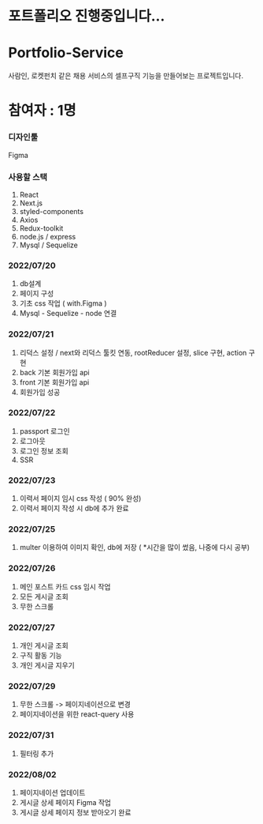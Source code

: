 # 포트폴리오 진행중입니다...
# Portfolio-Service
사람인, 로켓펀치 같은 채용 서비스의 셀프구직 기능을 만들어보는 프로젝트입니다.

# 참여자 : 1명

### 디자인툴
Figma
### 사용할 스택
1. React
2. Next.js
3. styled-components
4. Axios
5. Redux-toolkit
6. node.js / express
7. Mysql / Sequelize

### 2022/07/20
1. db설계
2. 페이지 구성
3. 기초 css 작업 ( with.Figma )
4. Mysql - Sequelize - node 연결

### 2022/07/21
1. 리덕스 설정 / next와 리덕스 툴킷 연동, rootReducer 설정, slice 구현, action 구현
2. back 기본 회원가입 api
3. front 기본 회원가입 api
4. 회원가입 성공

### 2022/07/22
1. passport 로그인
2. 로그아웃
3. 로그인 정보 조회
4. SSR

### 2022/07/23
1. 이력서 페이지 임시 css 작성 ( 90% 완성)
2. 이력서 페이지 작성 시 db에 추가 완료 

### 2022/07/25
1. multer 이용하여 이미지 확인, db에 저장 ( *시간을 많이 썼음, 나중에 다시 공부)

### 2022/07/26
1. 메인 포스트 카드 css 임시 작업
2. 모든 게시글 조회
3. 무한 스크롤

### 2022/07/27
1. 개인 게시글 조회
2. 구직 활동 기능
3. 개인 게시글 지우기

### 2022/07/29
1. 무한 스크롤 -> 페이지네이션으로 변경
2. 페이지네이션을 위한 react-query 사용

### 2022/07/31
1. 필터링 추가

### 2022/08/02
1. 페이지네이션 업데이트
2. 게시글 상세 페이지 Figma 작업
3. 게시글 상세 페이지 정보 받아오기 완료
